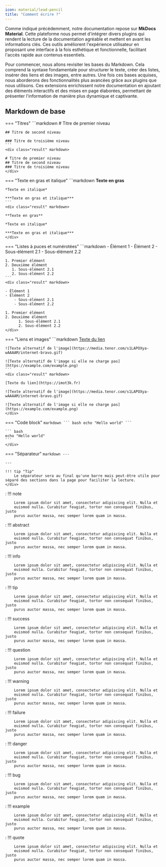```yaml
---
icon: material/lead-pencil
title: "Comment écrire ?"
---
```


Comme indiqué précédemment, notre documentation repose sur **MkDocs Material**. Cette plateforme nous permet d'intégrer divers plugins qui rendent la lecture de la documentation agréable et mettent en avant les informations clés. Ces outils améliorent l'expérience utilisateur en proposant une interface à la fois esthétique et fonctionnelle, facilitant l'accès rapide aux contenus essentiels.

Pour commencer, nous allons revisiter les bases du Markdown. Cela comprend la syntaxe fondamentale pour structurer le texte, créer des listes, insérer des liens et des images, entre autres. Une fois ces bases acquises, nous aborderons des fonctionnalités plus avancées grâce aux plugins que nous utilisons. Ces extensions enrichissent notre documentation en ajoutant des éléments interactifs et des mises en page élaborées, permettant de présenter l'information de manière plus dynamique et captivante.

## Markdown de base

=== "Titres"
    ```markdown
    # Titre de premier niveau

    ## Titre de second niveau

    ### Titre de troisième niveau
    ```
    <div class="result" markdown>

    # Titre de premier niveau
    ## Titre de second niveau
    ### Titre de troisième niveau
    </div>

=== "Texte en gras et italique"
    ```markdown
    **Texte en gras**

    *Texte en italique*

    ***Texte en gras et italique***
    ```
    <div class="result" markdown>

    **Texte en gras**

    *Texte en italique*

    ***Texte en gras et italique***
    </div>


=== "Listes à puces et numérotées"
    ```markdown
    - Élément 1
    - Élément 2
      - Sous-élément 2.1
      - Sous-élément 2.2

    1. Premier élément
    2. Deuxième élément
       1. Sous-élément 2.1
       2. Sous-élément 2.2
    ```
    <div class="result" markdown>

    - Élément 1
    - Élément 2
        - Sous-élément 2.1
        - Sous-élément 2.2

    1. Premier élément
    2. Deuxième élément
          1. Sous-élément 2.1
          2. Sous-élément 2.2
    </div>

=== "Liens et images"
    ```markdown
    [Texte du lien](https://imot3k.fr)

    ![Texte alternatif de l'image](https://media.tenor.com/s1LAPOXya-wAAAAM/internet-bravo.gif)

    ![Texte alternatif de l'image si elle ne charge pas](https://example.com/example.png)
    ```
    <div class="result" markdown>

    [Texte du lien](https://imot3k.fr)

    ![Texte alternatif de l'image](https://media.tenor.com/s1LAPOXya-wAAAAM/internet-bravo.gif)

    ![Texte alternatif de l'image si elle ne charge pas](https://example.com/example.png)
    </div>

=== "Code block"
    ````markdown
    ``` bash
    echo "Hello world"
    ```
    ````
    <div class="result" markdown>

    ``` bash
    echo "Hello world"
    ```
    </div>

=== "Séparateur"
    ```markdown
    ---
    ```
    <div class="result" markdown>

    ---

    !!! tip "Tip"
        Le séparateur sera au final qu'une barre mais peut-être utile pour séparé des sections dans la page pour faciliter la lecture.
    </div>


<!-- md:option type:note -->

:   !!! note

        Lorem ipsum dolor sit amet, consectetur adipiscing elit. Nulla et
        euismod nulla. Curabitur feugiat, tortor non consequat finibus, justo
        purus auctor massa, nec semper lorem quam in massa.

<!-- md:option type:abstract -->

:   !!! abstract

        Lorem ipsum dolor sit amet, consectetur adipiscing elit. Nulla et
        euismod nulla. Curabitur feugiat, tortor non consequat finibus, justo
        purus auctor massa, nec semper lorem quam in massa.

<!-- md:option type:info -->

:   !!! info

        Lorem ipsum dolor sit amet, consectetur adipiscing elit. Nulla et
        euismod nulla. Curabitur feugiat, tortor non consequat finibus, justo
        purus auctor massa, nec semper lorem quam in massa.

<!-- md:option type:tip -->

:   !!! tip

        Lorem ipsum dolor sit amet, consectetur adipiscing elit. Nulla et
        euismod nulla. Curabitur feugiat, tortor non consequat finibus, justo
        purus auctor massa, nec semper lorem quam in massa.

<!-- md:option type:success -->

:   !!! success

        Lorem ipsum dolor sit amet, consectetur adipiscing elit. Nulla et
        euismod nulla. Curabitur feugiat, tortor non consequat finibus, justo
        purus auctor massa, nec semper lorem quam in massa.

<!-- md:option type:question -->

:   !!! question

        Lorem ipsum dolor sit amet, consectetur adipiscing elit. Nulla et
        euismod nulla. Curabitur feugiat, tortor non consequat finibus, justo
        purus auctor massa, nec semper lorem quam in massa.

<!-- md:option type:warning -->

:   !!! warning

        Lorem ipsum dolor sit amet, consectetur adipiscing elit. Nulla et
        euismod nulla. Curabitur feugiat, tortor non consequat finibus, justo
        purus auctor massa, nec semper lorem quam in massa.

<!-- md:option type:failure -->

:   !!! failure

        Lorem ipsum dolor sit amet, consectetur adipiscing elit. Nulla et
        euismod nulla. Curabitur feugiat, tortor non consequat finibus, justo
        purus auctor massa, nec semper lorem quam in massa.

<!-- md:option type:danger -->

:   !!! danger

        Lorem ipsum dolor sit amet, consectetur adipiscing elit. Nulla et
        euismod nulla. Curabitur feugiat, tortor non consequat finibus, justo
        purus auctor massa, nec semper lorem quam in massa.

<!-- md:option type:bug -->

:   !!! bug

        Lorem ipsum dolor sit amet, consectetur adipiscing elit. Nulla et
        euismod nulla. Curabitur feugiat, tortor non consequat finibus, justo
        purus auctor massa, nec semper lorem quam in massa.

<!-- md:option type:example -->

:   !!! example

        Lorem ipsum dolor sit amet, consectetur adipiscing elit. Nulla et
        euismod nulla. Curabitur feugiat, tortor non consequat finibus, justo
        purus auctor massa, nec semper lorem quam in massa.

<!-- md:option type:quote -->

:   !!! quote

        Lorem ipsum dolor sit amet, consectetur adipiscing elit. Nulla et
        euismod nulla. Curabitur feugiat, tortor non consequat finibus, justo
        purus auctor massa, nec semper lorem quam in massa.
